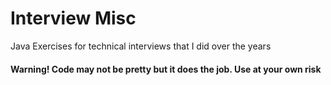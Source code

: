 # Interview Misc

Java Exercises for technical interviews that I did over the years

#### Warning! Code may not be pretty but it does the job. Use at your own risk

